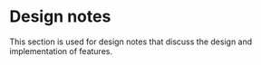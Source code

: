 # Design notes

This section is used for design notes that discuss the design and implementation
of features.

